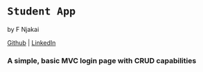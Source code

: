 # `Student App`

by F Njakai 

[Github](https://www.github.com/brk-a) | [LinkedIn](https://www.linkedin.com/in/fnjakai) 

### A simple, basic MVC login page with CRUD capabilities

